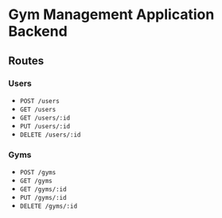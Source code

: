 # Gym Management Application Backend

## Routes

### Users

- `POST /users`
- `GET /users`
- `GET /users/:id`
- `PUT /users/:id`
- `DELETE /users/:id`

### Gyms

- `POST /gyms`
- `GET /gyms`
- `GET /gyms/:id`
- `PUT /gyms/:id`
- `DELETE /gyms/:id`
